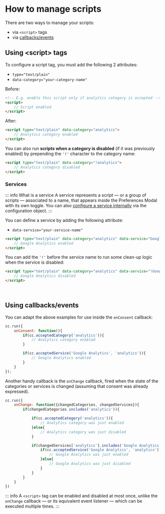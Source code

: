 # How to manage scripts
There are two ways to manage your scripts:

- via `<script>` tags
- via [callbacks/events](/advanced/callbacks-events)

## Using &lt;script&gt; tags
To configure a script tag, you must add the following 2 attributes:

- `type="text/plain"`
- `data-category="your-category-name"`

Before:
```html
<!-- E.g. enable this script only if analytics category is accepted -->
<script>
    // Script enabled
</script>
```

After:
```html
<script type="text/plain" data-category="analytics">
    // Analytics category enabled
</script>
```

You can also run **scripts when a category is disabled** (if it was previously enabled) by prepending the `'!'` character to the category name:

```html
<script type="text/plain" data-category="!analytics">
    // Analytics category disabled
</script>
```

### Services
::: info What is a service
A service represents a script — or a group of scripts — associated to a name, that appears inside the Preferences Modal with its own toggle. You can also [configure a service internally](/reference/configuration-reference.html#category-services) via the configuration object.
:::

You can define a service by adding the following attribute:
- `data-service="your-service-name"`

```html
<script type="text/plain" data-category="analytics" data-service="Google Analytics">
    // Google Analytics enabled
</script>
```

You can add the `'!'` before the service name to run some clean-up logic when the service is disabled:
```html
<script type="text/plain" data-category="analytics" data-service="!Google Analytics">
    // Google Analytics disabled
</script>
```
<br>

## Using callbacks/events
You can adapt the above examples for use inside the `onConsent` callback:
```javascript
cc.run({
    onConsent: function(){
        if(cc.acceptedCategory('analytics')){
            // Analytics category enabled
        }

        if(cc.acceptedService('Google Analytics', 'analytics')){
            // Google Analytics enabled
        }
    }
});
```

Another handy callback is the `onChange` callback, fired when the state of the categories or services is changed (assuming that consent was already expressed).

```javascript
cc.run({
    onChange: function({changedCategories, changedServices}){
        if(changedCategories.includes('analytics')){

            if(cc.acceptedCategory('analytics')){
                // Analytics category was just enabled
            }else{
                // Analytics category was just disabled
            }

            if(changedServices['analytics'].includes('Google Analytics')){
                if(cc.acceptedService('Google Analytics', 'analytics')){
                    // Google Analytics was just enabled
                }else{
                    // Google Analytics was just disabled
                }
            }
        }
    }
})
```


::: info
A `<script>` tag can be enabled and disabled at most once, unlike the `onChange` callback — or its equivalent event listener — which can be executed multiple times.
:::